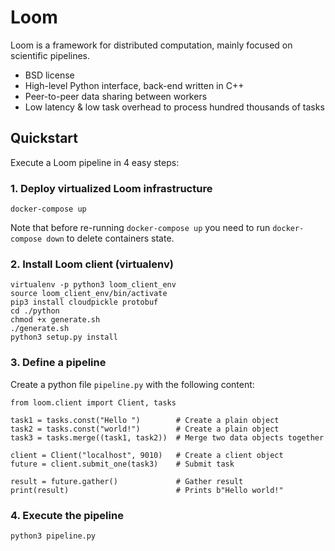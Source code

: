 # Loom

Loom is a framework for distributed computation, mainly focused on scientific
pipelines.

  * BSD license
  * High-level Python interface, back-end written in C++
  * Peer-to-peer data sharing between workers
  * Low latency & low task overhead to process hundred thousands of tasks

## Quickstart

Execute a Loom pipeline in 4 easy steps:

### 1. Deploy virtualized Loom infrastructure

```
docker-compose up
```

Note that before re-running `docker-compose up` you need to run `docker-compose down` to delete containers state.

### 2. Install Loom client (virtualenv)

```
virtualenv -p python3 loom_client_env
source loom_client_env/bin/activate
pip3 install cloudpickle protobuf
cd ./python
chmod +x generate.sh
./generate.sh
python3 setup.py install
```

### 3. Define a pipeline

Create a python file `pipeline.py` with the following content:

```
from loom.client import Client, tasks

task1 = tasks.const("Hello ")        # Create a plain object
task2 = tasks.const("world!")        # Create a plain object
task3 = tasks.merge((task1, task2))  # Merge two data objects together

client = Client("localhost", 9010)   # Create a client object
future = client.submit_one(task3)    # Submit task

result = future.gather()             # Gather result
print(result)                        # Prints b"Hello world!"
```

### 4. Execute the pipeline

```
python3 pipeline.py
```
